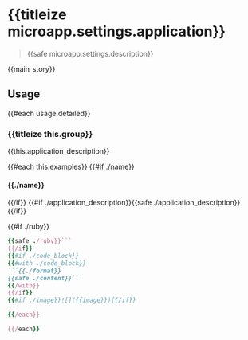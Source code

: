 # {{titleize microapp.settings.application}}

> {{safe microapp.settings.description}}

{{main_story}}

## Usage

{{#each usage.detailed}}
### {{titleize this.group}}

{{this.application_description}}

{{#each this.examples}}
{{#if ./name}}
#### {{./name}}
{{/if}}
{{#if ./application_description}}{{safe ./application_description}}{{/if}}

{{#if ./ruby}}
```ruby
{{safe ./ruby}}```
{{/if}}
{{#if ./code_block}}
{{#with ./code_block}}
```{{./format}}
{{safe ./content}}```
{{/with}}
{{/if}}
{{#if ./image}}![]({{image}}){{/if}}

{{/each}}

{{/each}}
